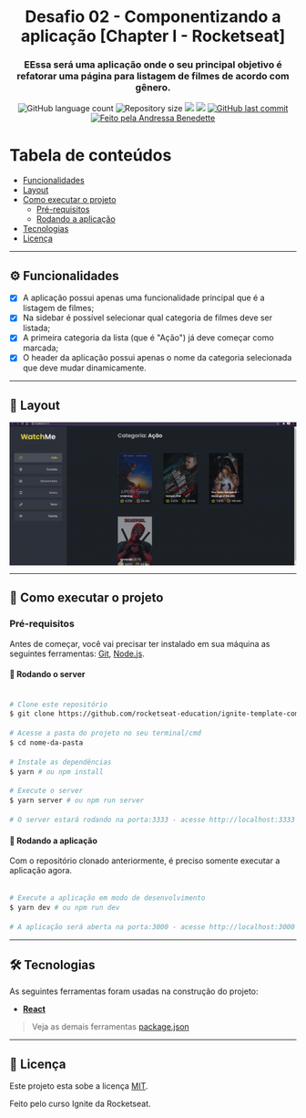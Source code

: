 <h1 align="center">
			Desafio 02 - Componentizando a aplicação [Chapter I - Rocketseat]
</h1>

<h3 align="center">
    EEssa será uma aplicação onde o seu principal objetivo é refatorar uma página para listagem de filmes de acordo com gênero. 
</h3>

<p align="center">
  <img alt="GitHub language count" src="https://img.shields.io/github/languages/count/andressa-lw/ignite-desafio02?style=flat-square&&color=%2304D361" />

  <img alt="Repository size" src="https://img.shields.io/github/repo-size/andressa-lw/ignite-desafio02?style=flat-square" />
	
  <img src="https://img.shields.io/github/stars/andressa-lw/ignite-desafio02?style=flat-square" />
  
  <img src="https://img.shields.io/github/license/andressa-lw/ignite-desafio02?style=flat-square" />

  <a href="https://github.com/andressa-lw/ignite-desafio02/commits/master">
    <img alt="GitHub last commit" src="https://img.shields.io/github/last-commit/andressa-lw/ignite-desafio02?style=flat-square&">
  </a>

  <a href="https://rocketseat.com.br">
    <img alt="Feito pela Andressa Benedette" src="https://img.shields.io/badge/feito%20por-Andressa%20Benedette-%237519C1?style=flat-square&">
  </a>
</p>

Tabela de conteúdos
=================
<!--ts-->
   * [Funcionalidades](#%EF%B8%8F-funcionalidades)
   * [Layout](#-layout)
   * [Como executar o projeto](#-como-executar-o-projeto)
     * [Pré-requisitos](#pré-requisitos)
     * [Rodando a aplicação](#-rodando-a-aplicação)
   * [Tecnologias](#-tecnologias)
   * [Licença](#-licença)
<!--te-->

---

## ⚙️ Funcionalidades

- [x] A aplicação possui apenas uma funcionalidade principal que é a listagem de filmes;
- [x] Na sidebar é possível selecionar qual categoria de filmes deve ser listada;
- [x] A primeira categoria da lista (que é "Ação") já deve começar como marcada;
- [x] O header da aplicação possui apenas o nome da categoria selecionada que deve mudar dinamicamente.

---

## 🎨 Layout

<p align="center" style="display: flex; align-items: flex-start; justify-content: center;">
  <img alt="Imagem de um App funcionando" title="App rocketshoes, desafio do Ignite" src="https://raw.githubusercontent.com/andressa-lw/ignite-desafio02/master/.github/layout.gif" />
</p>

---

## 🚀 Como executar o projeto

### Pré-requisitos

Antes de começar, você vai precisar ter instalado em sua máquina as seguintes ferramentas:
[Git](https://git-scm.com), [Node.js](https://nodejs.org/en/). 

#### 🧭 Rodando o server

```bash

# Clone este repositório
$ git clone https://github.com/rocketseat-education/ignite-template-componentizando-a-aplicacao

# Acesse a pasta do projeto no seu terminal/cmd
$ cd nome-da-pasta

# Instale as dependências
$ yarn # ou npm install

# Execute o server
$ yarn server # ou npm run server

# O server estará rodando na porta:3333 - acesse http://localhost:3333

```

#### 🧭 Rodando a aplicação

Com o repositório clonado anteriormente, é preciso somente executar a aplicação agora.

```bash

# Execute a aplicação em modo de desenvolvimento
$ yarn dev # ou npm run dev

# A aplicação será aberta na porta:3000 - acesse http://localhost:3000

```

---

## 🛠 Tecnologias

As seguintes ferramentas foram usadas na construção do projeto:

-   **[React](https://reactjs.org/)**

> Veja as demais ferramentas  [package.json](https://github.com/andressa-lw/ignite-desafio02/blob/master/package.json)

---

## 📝 Licença

Este projeto esta sobe a licença [MIT](./LICENSE).

Feito pelo curso Ignite da Rocketseat.